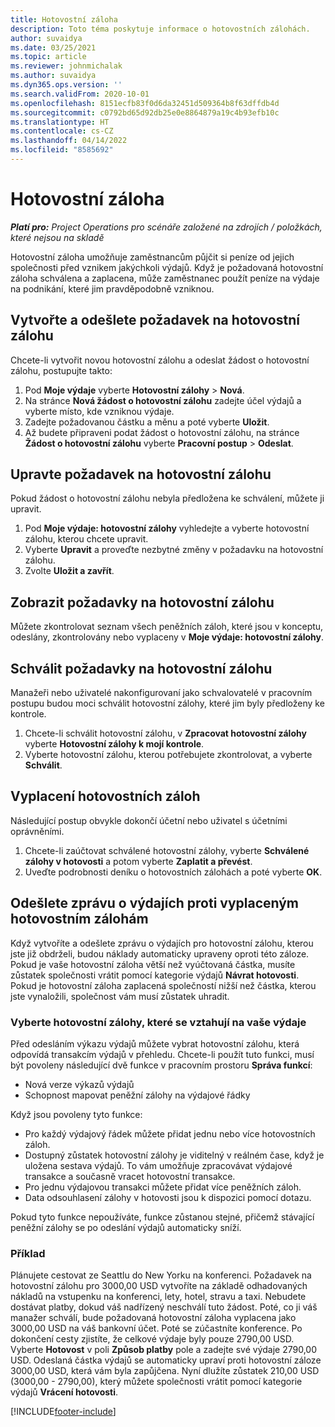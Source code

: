 ```yaml
---
title: Hotovostní záloha
description: Toto téma poskytuje informace o hotovostních zálohách.
author: suvaidya
ms.date: 03/25/2021
ms.topic: article
ms.reviewer: johnmichalak
ms.author: suvaidya
ms.dyn365.ops.version: ''
ms.search.validFrom: 2020-10-01
ms.openlocfilehash: 8151ecfb83f0d6da32451d509364b8f63dffdb4d
ms.sourcegitcommit: c0792bd65d92db25e0e8864879a19c4b93efb10c
ms.translationtype: HT
ms.contentlocale: cs-CZ
ms.lasthandoff: 04/14/2022
ms.locfileid: "8585692"
---
```

# <a name="cash-advance"></a>Hotovostní záloha

_**Platí pro:** Project Operations pro scénáře založené na zdrojích / položkách, které nejsou na skladě_

Hotovostní záloha umožňuje zaměstnancům půjčit si peníze od jejich společnosti před vznikem jakýchkoli výdajů. Když je požadovaná hotovostní záloha schválena a zaplacena, může zaměstnanec použít peníze na výdaje na podnikání, které jim pravděpodobně vzniknou. 

## <a name="create-and-submit-a-cash-advance-request"></a>Vytvořte a odešlete požadavek na hotovostní zálohu
Chcete-li vytvořit novou hotovostní zálohu a odeslat žádost o hotovostní zálohu, postupujte takto: 

1. Pod **Moje výdaje** vyberte **Hotovostní zálohy** > **Nová**. 
2. Na stránce **Nová žádost o hotovostní zálohu** zadejte účel výdajů a vyberte místo, kde vzniknou výdaje.
3. Zadejte požadovanou částku a měnu a poté vyberte **Uložit**. 
4. Až budete připraveni podat žádost o hotovostní zálohu, na stránce **Žádost o hotovostní zálohu** vyberte **Pracovní postup** > **Odeslat**.

## <a name="modify-a-cash-advance-request"></a>Upravte požadavek na hotovostní zálohu

Pokud žádost o hotovostní zálohu nebyla předložena ke schválení, můžete ji upravit.

1. Pod **Moje výdaje: hotovostní zálohy** vyhledejte a vyberte hotovostní zálohu, kterou chcete upravit.
2. Vyberte **Upravit** a proveďte nezbytné změny v požadavku na hotovostní zálohu. 
3. Zvolte **Uložit a zavřít**.


## <a name="view-cash-advance-requests"></a>Zobrazit požadavky na hotovostní zálohu
Můžete zkontrolovat seznam všech peněžních záloh, které jsou v konceptu, odeslány, zkontrolovány nebo vyplaceny v **Moje výdaje: hotovostní zálohy**. 

## <a name="approve-cash-advance-requests"></a>Schválit požadavky na hotovostní zálohu

Manažeři nebo uživatelé nakonfigurovaní jako schvalovatelé v pracovním postupu budou moci schválit hotovostní zálohy, které jim byly předloženy ke kontrole. 

1. Chcete-li schválit hotovostní zálohu, v **Zpracovat hotovostní zálohy** vyberte **Hotovostní zálohy k mojí kontrole**.
2. Vyberte hotovostní zálohu, kterou potřebujete zkontrolovat, a vyberte **Schválit**.  

## <a name="pay-cash-advances"></a>Vyplacení hotovostních záloh 
Následující postup obvykle dokončí účetní nebo uživatel s účetními oprávněními.

1. Chcete-li zaúčtovat schválené hotovostní zálohy, vyberte **Schválené zálohy v hotovosti** a potom vyberte **Zaplatit a převést**.  
2. Uveďte podrobnosti deníku o hotovostních zálohách a poté vyberte **OK**. 

## <a name="submit-an-expense-report-against-a-paid-cash-advance"></a>Odešlete zprávu o výdajích proti vyplaceným hotovostním zálohám 

Když vytvoříte a odešlete zprávu o výdajích pro hotovostní zálohu, kterou jste již obdrželi, budou náklady automaticky upraveny oproti této záloze. Pokud je vaše hotovostní záloha větší než vyúčtovaná částka, musíte zůstatek společnosti vrátit pomocí kategorie výdajů **Návrat hotovosti**. Pokud je hotovostní záloha zaplacená společností nižší než částka, kterou jste vynaložili, společnost vám musí zůstatek uhradit. 

### <a name="select-cash-advances-that-apply-to-your-expenses"></a>Vyberte hotovostní zálohy, které se vztahují na vaše výdaje
Před odesláním výkazu výdajů můžete vybrat hotovostní zálohu, která odpovídá transakcím výdajů v přehledu. Chcete-li použít tuto funkci, musí být povoleny následující dvě funkce v pracovním prostoru **Správa funkcí**:

  - Nová verze výkazů výdajů
  - Schopnost mapovat peněžní zálohy na výdajové řádky
 
 Když jsou povoleny tyto funkce:
 
  - Pro každý výdajový řádek můžete přidat jednu nebo více hotovostních záloh.
  - Dostupný zůstatek hotovostní zálohy je viditelný v reálném čase, když je uložena sestava výdajů. To vám umožňuje zpracovávat výdajové transakce a současně vracet hotovostní transakce.
  - Pro jednu výdajovou transakci můžete přidat více peněžních záloh.
  - Data odsouhlasení zálohy v hotovosti jsou k dispozici pomocí dotazu. 
 
Pokud tyto funkce nepoužíváte, funkce zůstanou stejné, přičemž stávající peněžní zálohy se po odeslání výdajů automaticky sníží.

### <a name="example"></a>Příklad 
Plánujete cestovat ze Seattlu do New Yorku na konferenci. Požadavek na hotovostní zálohu pro 3000,00 USD vytvoříte na základě odhadovaných nákladů na vstupenku na konferenci, lety, hotel, stravu a taxi. Nebudete dostávat platby, dokud váš nadřízený neschválí tuto žádost. Poté, co ji váš manažer schválí, bude požadovaná hotovostní záloha vyplacena jako 3000,00 USD na váš bankovní účet. Poté se zúčastníte konference. Po dokončení cesty zjistíte, že celkové výdaje byly pouze 2790,00 USD. Vyberte **Hotovost** v poli **Způsob platby** pole a zadejte své výdaje 2790,00 USD. Odeslaná částka výdajů se automaticky upraví proti hotovostní záloze 3000,00 USD, která vám byla zapůjčena. Nyní dlužíte zůstatek 210,00 USD (3000,00 - 2790,00), který můžete společnosti vrátit pomocí kategorie výdajů **Vrácení hotovosti**.



[!INCLUDE[footer-include](../includes/footer-banner.md)]
